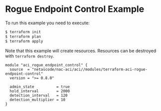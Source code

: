 <!-- BEGIN_TF_DOCS -->
# Rogue Endpoint Control Example

To run this example you need to execute:

```bash
$ terraform init
$ terraform plan
$ terraform apply
```

Note that this example will create resources. Resources can be destroyed with `terraform destroy`.

```hcl
module "aci_rogue_endpoint_control" {
  source  = "netascode/nac-aci/aci//modules/terraform-aci-rogue-endpoint-control"
  version = ">= 0.8.0"

  admin_state          = true
  hold_interval        = 2000
  detection_interval   = 120
  detection_multiplier = 10
}
```
<!-- END_TF_DOCS -->